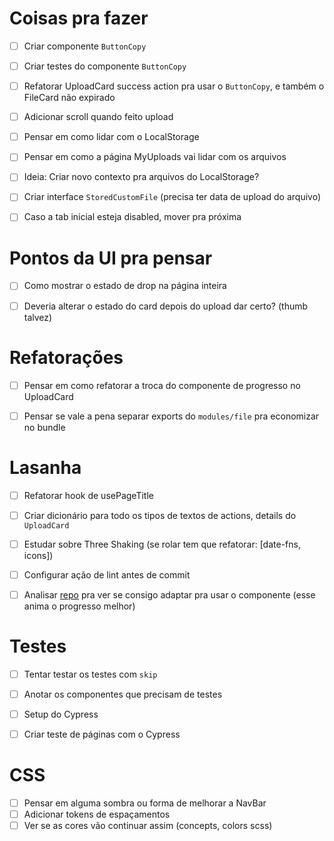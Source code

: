 # Coisas pra fazer
- [ ] Criar componente `ButtonCopy`
- [ ] Criar testes do componente `ButtonCopy`
- [ ] Refatorar UploadCard success action pra usar o `ButtonCopy`, e também o FileCard não expirado
- [ ] Adicionar scroll quando feito upload
- [ ] Pensar em como lidar com o LocalStorage
- [ ] Pensar em como a página MyUploads vai lidar com os arquivos
- [ ] Ideia: Criar novo contexto pra arquivos do LocalStorage?
- [ ] Criar interface `StoredCustomFile` (precisa ter data de upload do arquivo)
- [ ] Caso a tab inicial esteja disabled, mover pra próxima


# Pontos da UI pra pensar
- [ ] Como mostrar o estado de drop na página inteira
- [ ] Deveria alterar o estado do card depois do upload dar certo? (thumb talvez)


# Refatorações
- [ ] Pensar em como refatorar a troca do componente de progresso no UploadCard
- [ ] Pensar se vale a pena separar exports do `modules/file` pra economizar no bundle


# Lasanha
- [ ] Refatorar hook de usePageTitle
- [ ] Criar dicionário para todo os tipos de textos de actions, details do `UploadCard`
- [ ] Estudar sobre Three Shaking (se rolar tem que refatorar: [date-fns, icons])
- [ ] Configurar ação de lint antes de commit
- [ ] Analisar [repo](https://github.com/wmartins/react-circular-progress) pra ver se consigo adaptar pra usar o componente (esse anima o progresso melhor)


# Testes
- [ ] Tentar testar os testes com `skip`
- [ ] Anotar os componentes que precisam de testes
- [ ] Setup do Cypress
- [ ] Criar teste de páginas com o Cypress


# CSS
- [ ] Pensar em alguma sombra ou forma de melhorar a NavBar
- [ ] Adicionar tokens de espaçamentos
- [ ] Ver se as cores vão continuar assim (concepts, colors scss)
